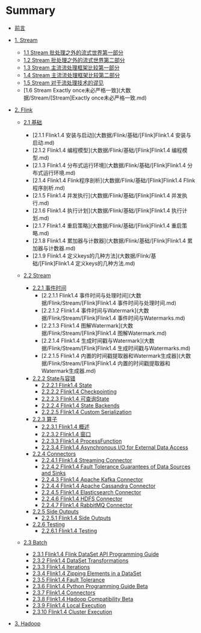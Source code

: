 # Summary

* [前言](README.md)
* [1. Stream]()
  - [1.1 Stream 批处理之外的流式世界第一部分](大数据/Stream/[Stream]批处理之外的流式世界第一部分.md)
  - [1.2 Stream 批处理之外的流式世界第二部分](大数据/Stream/[Stream]批处理之外的流式世界第二部分.md)
  - [1.3 Stream 主流流处理框架比较第一部分](大数据/Stream/[Stream]主流流处理框架比较第一部分.md)
  - [1.4 Stream 主流流处理框架比较第二部分](大数据/Stream/[Stream]批处理之外的流式世界第二部分.md)
  - [1.5 Stream 对于流处理技术的谬见](大数据/Stream/[Stream]对于流处理技术的谬见.md)
  - [1.6 Stream Exactly once未必严格一致](大数据/Stream/[Stream]Exactly once未必严格一致.md)

* [2. Flink]()
  - [2.1 基础]()
    - [2.1.1 Flink1.4 安装与启动](大数据/Flink/基础/[Flink]Flink1.4 安装与启动.md)
    - [2.1.2 Flink1.4 编程模型](大数据/Flink/基础/[Flink]Flink1.4 编程模型.md)
    - [2.1.3 Flink1.4 分布式运行环境](大数据/Flink/基础/[Flink]Flink1.4 分布式运行环境.md)
    - [2.1.4 Flink1.4 Flink程序剖析](大数据/Flink/基础/[Flink]Flink1.4 Flink程序剖析.md)
    - [2.1.5 Flink1.4 并发执行](大数据/Flink/基础/[Flink]Flink1.4 并发执行.md)
    - [2.1.6 Flink1.4 执行计划](大数据/Flink/基础/[Flink]Flink1.4 执行计划.md)
    - [2.1.7 Flink1.4 重启策略](大数据/Flink/基础/[Flink]Flink1.4 重启策略.md)
    - [2.1.8 Flink1.4 累加器与计数器](大数据/Flink/基础/[Flink]Flink1.4 累加器与计数器.md)
    - [2.1.9 Flink1.4 定义keys的几种方法](大数据/Flink/基础/[Flink]Flink1.4 定义keys的几种方法.md)

  - [2.2 Stream]()
    - [2.2.1 事件时间]()
      - [2.2.1.1 Flink1.4 事件时间与处理时间](大数据/Flink/Stream/[Flink]Flink1.4 事件时间与处理时间.md)
      - [2.2.1.2 Flink1.4 事件时间与Watermark](大数据/Flink/Stream/[Flink]Flink1.4 事件时间与Watermarks.md)
      - [2.2.1.3 Flink1.4 图解Watermark](大数据/Flink/Stream/[Flink]Flink1.4 图解Watermark.md)
      - [2.2.1.4 Flink1.4 生成时间戳与Watermark](大数据/Flink/Stream/[Flink]Flink1.4 生成时间戳与Watermarks.md)
      - [2.2.1.5 Flink1.4 内置的时间戳提取器和Watermark生成器](大数据/Flink/Stream/[Flink]Flink1.4 内置的时间戳提取器和Watermark生成器.md)
    - [2.2.2 State与容错]()
      - [2.2.2.1 Flink1.4 State](https://ci.apache.org/projects/flink/flink-docs-release-1.4/dev/stream/state/state.html)
      - [2.2.2.2 Flink1.4 Checkpointing](https://ci.apache.org/projects/flink/flink-docs-release-1.4/dev/stream/state/checkpointing.html)
      - [2.2.2.3 Flink1.4 可查询State](https://ci.apache.org/projects/flink/flink-docs-release-1.4/dev/stream/state/queryable_state.html)
      - [2.2.2.4 Flink1.4 State Backends](https://ci.apache.org/projects/flink/flink-docs-release-1.4/dev/stream/state/state_backends.html)
      - [2.2.2.5 Flink1.4 Custom Serialization](https://ci.apache.org/projects/flink/flink-docs-release-1.4/dev/stream/state/custom_serialization.html)
    - [2.2.3 算子]()
      - [2.2.3.1 Flink1.4 概述](https://ci.apache.org/projects/flink/flink-docs-release-1.4/dev/stream/operators/index.html)
      - [2.2.3.2 Flink1.4 窗口](https://ci.apache.org/projects/flink/flink-docs-release-1.4/dev/stream/operators/windows.html)
      - [2.2.3.3 Flink1.4 ProcessFunction](https://ci.apache.org/projects/flink/flink-docs-release-1.4/dev/stream/operators/process_function.html)
      - [2.2.3.4 Flink1.4 Asynchronous I/O for External Data Access](https://ci.apache.org/projects/flink/flink-docs-release-1.4/dev/stream/operators/asyncio.html)
    - [2.2.4 Connectors]()
      - [2.2.4.1 Flink1.4 Streaming Connector](https://ci.apache.org/projects/flink/flink-docs-release-1.4/dev/connectors/index.html)
      - [2.2.4.2 Flink1.4 Fault Tolerance Guarantees of Data Sources and Sinks](https://ci.apache.org/projects/flink/flink-docs-release-1.4/dev/connectors/guarantees.html)
      - [2.2.4.3 Flink1.4 Apache Kafka Connector](https://ci.apache.org/projects/flink/flink-docs-release-1.4/dev/connectors/kafka.html)
      - [2.2.4.4 Flink1.4 Apache Cassandra Connector](https://ci.apache.org/projects/flink/flink-docs-release-1.4/dev/connectors/cassandra.html)
      - [2.2.4.5 Flink1.4 Elasticsearch Connector](https://ci.apache.org/projects/flink/flink-docs-release-1.4/dev/connectors/elasticsearch.html)
      - [2.2.4.6 Flink1.4 HDFS Connector](https://ci.apache.org/projects/flink/flink-docs-release-1.4/dev/connectors/filesystem_sink.html)
      - [2.2.4.7 Flink1.4 RabbitMQ Connector](https://ci.apache.org/projects/flink/flink-docs-release-1.4/dev/connectors/rabbitmq.html)
    - [2.2.5 Side Outputs]()
      - [2.2.5.1 Flink1.4 Side Outputs](https://ci.apache.org/projects/flink/flink-docs-release-1.4/dev/stream/side_output.html)
    - [2.2.6 Testing]()
      - [2.2.6.1 Flink1.4 Testing](https://ci.apache.org/projects/flink/flink-docs-release-1.4/dev/stream/testing.html)

  - [2.3 Batch]()
    - [2.3.1 Flink1.4 Flink DataSet API Programming Guide](https://ci.apache.org/projects/flink/flink-docs-release-1.4/dev/batch/index.html)
    - [2.3.2 Flink1.4 DataSet Transformations](https://ci.apache.org/projects/flink/flink-docs-release-1.4/dev/batch/dataset_transformations.html)
    - [2.3.3 Flink1.4 Iterations](https://ci.apache.org/projects/flink/flink-docs-release-1.4/dev/batch/iterations.html)
    - [2.3.4 Flink1.4 Zipping Elements in a DataSet](https://ci.apache.org/projects/flink/flink-docs-release-1.4/dev/batch/zip_elements_guide.html)
    - [2.3.5 Flink1.4 Fault Tolerance](https://ci.apache.org/projects/flink/flink-docs-release-1.4/dev/batch/fault_tolerance.html)
    - [2.3.6 Flink1.4 Python Programming Guide Beta](https://ci.apache.org/projects/flink/flink-docs-release-1.4/dev/batch/python.html)
    - [2.3.7 Flink1.4 Connectors](https://ci.apache.org/projects/flink/flink-docs-release-1.4/dev/batch/connectors.html)
    - [2.3.8 Flink1.4 Hadoop Compatibility Beta](https://ci.apache.org/projects/flink/flink-docs-release-1.4/dev/batch/hadoop_compatibility.html)
    - [2.3.9 Flink1.4 Local Execution](https://ci.apache.org/projects/flink/flink-docs-release-1.4/dev/local_execution.html)
    - [2.3.10 Flink1.4 Cluster Execution](https://ci.apache.org/projects/flink/flink-docs-release-1.4/dev/cluster_execution.html)

* [3. Hadoop]()

